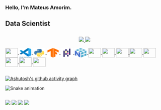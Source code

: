 ### Hello, I'm Mateus Amorim.

## Data Scientist 

  ##

<div align="center">
  <a href="https://github.com/MateusAmorim">
  <img height="180em" src="https://github-readme-stats.vercel.app/api?username=MateusAmorim&show_icons=true&theme=merko&include_all_commits=true&count_private=true"/>
  <img height="180em" src="https://github-readme-stats.vercel.app/api/top-langs/?username=MateusAmorim&layout=compact&langs_count=7&theme=merko"/>
</div>
<div style="display: inline_block"><br>
  <img align="center" height="30" width="40" src="https://cdn.jsdelivr.net/gh/devicons/devicon/icons/jupyter/jupyter-original-wordmark.svg">
  <img align="center" height="30" width="40" src="https://raw.githubusercontent.com/devicons/devicon/master/icons/vscode/vscode-original-wordmark.svg">
  <img align="center" height="30" width="40" src="https://raw.githubusercontent.com/devicons/devicon/master/icons/python/python-original.svg">
  <img align="center" height="30" width="40" src="https://raw.githubusercontent.com/devicons/devicon/master/icons/tensorflow/tensorflow-original.svg">
  <img align="center" height="30" width="40" src="https://raw.githubusercontent.com/devicons/devicon/master/icons/pandas/pandas-original.svg">
  <img align="center" height="30" width="40" src="https://raw.githubusercontent.com/devicons/devicon/master/icons/numpy/numpy-original.svg">
  <img align="center" height="30" width="40" src="https://cdn.jsdelivr.net/gh/devicons/devicon/icons/rstudio/rstudio-original.svg">
  <img align="center" height="30" width="40" src="https://cdn.jsdelivr.net/gh/devicons/devicon/icons/microsoftsqlserver/microsoftsqlserver-plain.svg">
  <img align="center" height="30" width="40" src="https://cdn.jsdelivr.net/gh/devicons/devicon/icons/mysql/mysql-original.svg">
  <img align="center" height="30" width="40" src="https://cdn.jsdelivr.net/gh/devicons/devicon/icons/sqlite/sqlite-original.svg">
  <img align="center" height="30" width="40" src="https://cdn.jsdelivr.net/gh/devicons/devicon/icons/html5/html5-plain-wordmark.svg">
  <img align="center" height="30" width="40" src="https://cdn.jsdelivr.net/gh/devicons/devicon/icons/css3/css3-plain-wordmark.svg">
  <img align="center" height="30" width="40" src="https://cdn.jsdelivr.net/gh/devicons/devicon/icons/php/php-plain.svg">
  <img align="center" height="30" width="40" src="https://cdn.jsdelivr.net/gh/devicons/devicon/icons/javascript/javascript-plain.svg">
</div>
  
  ##
  
[![Ashutosh's github activity graph](https://github-readme-activity-graph.vercel.app/graph?username=MateusAmorim)](https://github.com/MateusAmorim/github-readme-activity-graph)
 
<div> 
  
  ![Snake animation](https://github.com/MateusAmorim/MateusAmorim1/blob/output/github-contribution-grid-snake.svg)
  
  ##
  
  <a href="https://www.youtube.com/channel/UCxkyufDE4yZxrDcfn-yNbDw" target="_blank"><img src="https://img.shields.io/badge/YouTube-FF0000?style=for-the-badge&logo=youtube&logoColor=white" target="_blank"></a>
  <a href="https://www.instagram.com/mateus.a.m_" target="_blank"><img src="https://img.shields.io/badge/-Instagram-%23E4405F?style=for-the-badge&logo=instagram&logoColor=white" target="_blank"></a>
 </a> 
  <a href = "mailto:mateusamorimailfima@gmail.com"><img src="https://img.shields.io/badge/-Gmail-%23333?style=for-the-badge&logo=gmail&logoColor=white" target="_blank"></a>
  <a href="https://www.linkedin.com/in/mateus-amorim-388a12203" target="_blank"><img src="https://img.shields.io/badge/-LinkedIn-%230077B5?style=for-the-badge&logo=linkedin&logoColor=white" target="_blank"></a> 
 
</div>


